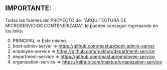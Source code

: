 

IMPORTANTE:
----------
Todas las fuentes del PROYECTO de: "ARQUITECTURA DE MICROSERVICIOS CONTENERIZADA", lo puedes conseguir ingresando en los links: 

0. PRINCIPAL            => Este mismo. 
1. boot-admin-server    => https://github.com/maktup/boot-admin-server
2. employee-service     => https://github.com/maktup/department-service
3. department-service   => https://github.com/maktup/employee-service
4. organization-service => https://github.com/maktup/organization-service

